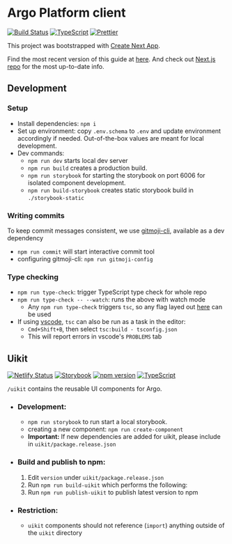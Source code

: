 # Argo Platform client

[![Build Status](https://jenkins.qa.cancercollaboratory.org/buildStatus/icon?job=ARGO%2Fui%2Fdevelop)](https://jenkins.qa.cancercollaboratory.org/job/ARGO/job/ui/job/develop/)
[![TypeScript](https://img.shields.io/badge/types-%20TypeScript-blue)](https://www.typescriptlang.org/)
[![Prettier](https://img.shields.io/badge/styled_with-prettier-ff69b4.svg)](https://prettier.io/)

This project was bootstrapped with [Create Next App](https://github.com/segmentio/create-next-app).

Find the most recent version of this guide at [here](https://github.com/segmentio/create-next-app/blob/master/lib/templates/default/README.md). And check out [Next.js repo](https://github.com/zeit/next.js) for the most up-to-date info.

## Development

### Setup

- Install dependencies: `npm i`
- Set up environment: copy `.env.schema` to `.env` and update environment accordingly if needed. Out-of-the-box values are meant for local development.
- Dev commands:
  - `npm run dev` starts local dev server
  - `npm run build` creates a production build.
  - `npm run storybook` for starting the storybook on port 6006 for isolated component development.
  - `npm run build-storybook` creates static storybook build in `./storybook-static`

### Writing commits

To keep commit messages consistent, we use [gitmoji-cli](https://www.npmjs.com/package/gitmoji-cli), available as a dev dependency

- `npm run commit` will start interactive commit tool
- configuring gitmoji-cli: `npm run gitmoji-config`

### Type checking

- `npm run type-check`: trigger TypeScript type check for whole repo
- `npm run type-check -- --watch`: runs the above with watch mode
  - Any `npm run type-check` triggers `tsc`, so any flag layed out [here](https://www.typescriptlang.org/docs/handbook/compiler-options.html) can be used
- If using [vscode](https://code.visualstudio.com/), `tsc` can also be run as a task in the editor:
  - `Cmd+Shift+B`, then select `tsc:build - tsconfig.json`
  - This will report errors in vscode's `PROBLEMS` tab

## Uikit

[![Netlify Status](https://api.netlify.com/api/v1/badges/c7a6c178-9394-4213-a420-585466232d77/deploy-status)](https://app.netlify.com/sites/argo-ui-storybook/deploys)
[![Storybook](https://img.shields.io/badge/React-Storybook-ff69b4)](https://argo-ui-storybook.netlify.com)
[![npm version](https://badge.fury.io/js/%40icgc-argo%2Fuikit.svg)](https://badge.fury.io/js/%40icgc-argo%2Fuikit)
[![TypeScript](https://img.shields.io/badge/types-%20TypeScript-blue)](https://www.typescriptlang.org/)

`/uikit` contains the reusable UI components for Argo.

- ### Development:
  - `npm run storybook` to run start a local storybook.
  - creating a new component: `npm run create-component`
  - **Important:** If new dependencies are added for uikit, please include in `uikit/package.release.json`
- ### Build and publish to npm:
  1. Edit `version` under `uikit/package.release.json`
  2. Run `npm run build-uikit` which performs the following:
  3. Run `npm run publish-uikit` to publish latest version to npm
- ### Restriction:
  - `uikit` components should not reference (`import`) anything outside of the `uikit` directory
